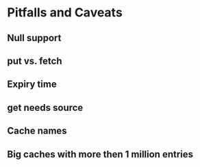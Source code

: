 # Pitfalls and Caveats

## Null support

## put vs. fetch

## Expiry time

## get needs source

## Cache names

## Big caches with more then 1 million entries

